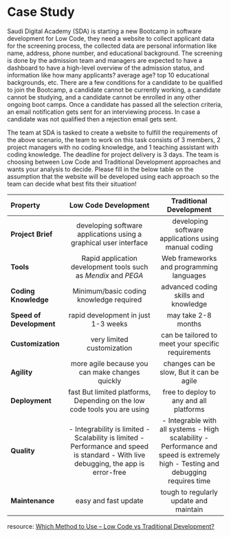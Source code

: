 # Case Study
Saudi Digital Academy (SDA) is starting a new Bootcamp in software development for Low Code, they need a website to collect applicant data for the screening process, the collected data are personal information like name, address, phone number, and educational background. The screening is done by the admission team and managers are expected to have a dashboard to have a high-level overview of the admission status, and information like how many applicants? average age? top 10 educational backgrounds, etc. There are a few conditions for a candidate to be qualified to join the Bootcamp, a candidate cannot be currently working, a candidate cannot be studying, and a candidate cannot be enrolled in any other ongoing boot camps. Once a candidate has passed all the selection criteria, an email notification gets sent for an interviewing process. In case a candidate was not qualified then a rejection email gets sent. 



The team at SDA is tasked to create a website to fulfill the requirements of the above scenario, the team to work on this task consists of 3 members, 2 project managers with no coding knowledge, and 1 teaching assistant with coding knowledge. The deadline for project delivery is 3 days. The team is choosing between Low Code and Traditional Development approaches and wants your analysis to decide. Please fill in the below table on the assumption that the website will be developed using each approach so the team can decide what best fits their situation!

|Property|Low Code Development|Traditional Development|
|:---| :---: | :---: |
|**Project Brief**|developing software applications using a graphical user interface| developing software applications using manual coding|
|**Tools**|Rapid application development tools such as *Mendix* and *PEGA*|Web frameworks and programming languages|
|**Coding Knowledge**|Minimum/basic coding knowledge required|advanced coding skills and knowledge|
|**Speed of Development**|rapid development in just 1-3 weeks|may take 2-8 months|
|**Customization**|very limited customization|can be tailored to meet your specific requirements|
|**Agility**|more agile because you can make changes quickly|changes can be slow, But it can be agile|
|**Deployment**|fast But limited platforms,  Depending on the low code tools you are using|free to deploy to any and all platforms|
|**Quality**| - Integrability is limited - Scalability is limited - Performance and speed is standard - With live debugging, the app is error-free| - Integrable with all systems - High scalability - Performance and speed is extremely high - Testing and debugging requires time|
|**Maintenance**|easy and fast update|tough to regularly update and maintain|

resource: [Which Method to Use – Low Code vs Traditional Development?](https://www.monocubed.com/blog/low-code-vs-traditional-development/)